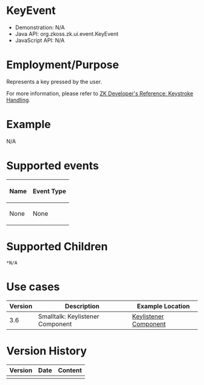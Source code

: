 

# KeyEvent

- Demonstration: N/A
- Java API: <javadoc>org.zkoss.zk.ui.event.KeyEvent</javadoc>
- JavaScript API: N/A

# Employment/Purpose

Represents a key pressed by the user.

For more information, please refer to [ZK Developer's Reference:
Keystroke
Handling]({{site.baseurl}}/zk_dev_ref/ui_patterns/keystroke_handling).

# Example

N/A

# Supported events

<table>
<thead>
<tr class="header">
<th><center>
<p>Name</p>
</center></th>
<th><center>
<p>Event Type</p>
</center></th>
</tr>
</thead>
<tbody>
<tr class="odd">
<td><p>None</p></td>
<td><p>None</p></td>
</tr>
</tbody>
</table>

# Supported Children

`*N/A`

# Use cases

| Version | Description                      | Example Location                                                                    |
|---------|----------------------------------|-------------------------------------------------------------------------------------|
| 3.6     | Smalltalk: Keylistener Component | [Keylistener Component](https://www.zkoss.org/wiki/Small_Talks/2007/November/Keylistener_Component) |

# Version History

| Version | Date | Content |
|---------|------|---------|
|         |      |         |


